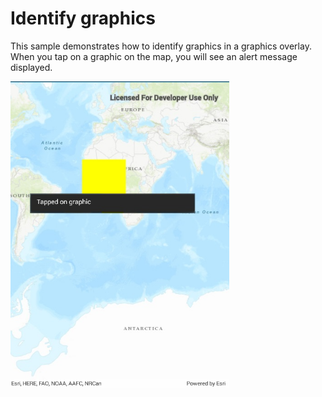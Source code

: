 # Identify graphics

This sample demonstrates how to identify graphics in a graphics overlay. When you tap on a graphic on the map, you will see an alert message displayed.

<img src="IdentifyGraphics.jpg" width="350"/>
